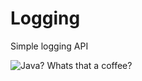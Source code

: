 # Logging
Simple logging API

![Java? Whats that a coffee?](http://ct.fra.bz/ol/fz/sw/i50/5/6/22/frabz-One-does-not-simply-understand-java-da695a.jpg)
